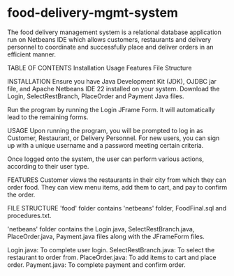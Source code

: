 # food-delivery-mgmt-system
The food delivery management system is a relational database application run on Netbeans IDE which allows customers, restaurants and delivery personnel to coordinate and successfully place and deliver orders in an efficient manner.

TABLE OF CONTENTS
Installation
Usage
Features
File Structure

INSTALLATION
Ensure you have Java Development Kit (JDK), OJDBC jar file, and Apache Netbeans IDE 22 installed on your system.
Download the Login, SelectRestBranch, PlaceOrder and Payment Java files.

Run the program by running the Login JFrame Form. It will automatically lead to the remaining forms.

USAGE
Upon running the program, you will be prompted to log in as Customer, Restaurant, or Delivery Personnel. For new users, you can sign up with a unique username and a password meeting certain criteria.

Once logged onto the system, the user can perform various actions, according to their user type.

FEATURES
Customer views the restaurants in their city from which they can order food. They can view menu items, add them to cart, and pay to confirm the order.

FILE STRUCTURE
'food' folder contains 'netbeans' folder, FoodFinal.sql and procedures.txt.

'netbeans' folder contains the Login.java, SelectRestBranch.java, PlaceOrder.java, Payment.java files along with the JFrameForm files.

Login.java: To complete user login.
SelectRestBranch.java: To select the restaurant to order from.
PlaceOrder.java: To add items to cart and place order.
Payment.java: To complete payment and confirm order. 
